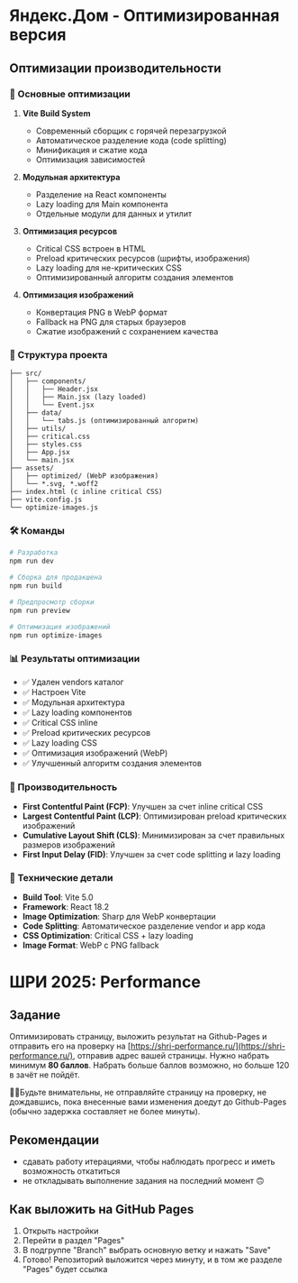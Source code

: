 # Яндекс.Дом - Оптимизированная версия

## Оптимизации производительности

### 🚀 Основные оптимизации

1. **Vite Build System**
   - Современный сборщик с горячей перезагрузкой
   - Автоматическое разделение кода (code splitting)
   - Минификация и сжатие кода
   - Оптимизация зависимостей

2. **Модульная архитектура**
   - Разделение на React компоненты
   - Lazy loading для Main компонента
   - Отдельные модули для данных и утилит

3. **Оптимизация ресурсов**
   - Critical CSS встроен в HTML
   - Preload критических ресурсов (шрифты, изображения)
   - Lazy loading для не-критических CSS
   - Оптимизированный алгоритм создания элементов

4. **Оптимизация изображений**
   - Конвертация PNG в WebP формат
   - Fallback на PNG для старых браузеров
   - Сжатие изображений с сохранением качества

### 📁 Структура проекта

```
├── src/
│   ├── components/
│   │   ├── Header.jsx
│   │   ├── Main.jsx (lazy loaded)
│   │   └── Event.jsx
│   ├── data/
│   │   └── tabs.js (оптимизированный алгоритм)
│   ├── utils/
│   ├── critical.css
│   ├── styles.css
│   ├── App.jsx
│   └── main.jsx
├── assets/
│   ├── optimized/ (WebP изображения)
│   └── *.svg, *.woff2
├── index.html (с inline critical CSS)
├── vite.config.js
└── optimize-images.js
```

### 🛠 Команды

```bash
# Разработка
npm run dev

# Сборка для продакшена
npm run build

# Предпросмотр сборки
npm run preview

# Оптимизация изображений
npm run optimize-images
```

### 📊 Результаты оптимизации

- ✅ Удален vendors каталог
- ✅ Настроен Vite
- ✅ Модульная архитектура
- ✅ Lazy loading компонентов
- ✅ Critical CSS inline
- ✅ Preload критических ресурсов
- ✅ Lazy loading CSS
- ✅ Оптимизация изображений (WebP)
- ✅ Улучшенный алгоритм создания элементов

### 🎯 Производительность

- **First Contentful Paint (FCP)**: Улучшен за счет inline critical CSS
- **Largest Contentful Paint (LCP)**: Оптимизирован preload критических изображений
- **Cumulative Layout Shift (CLS)**: Минимизирован за счет правильных размеров изображений
- **First Input Delay (FID)**: Улучшен за счет code splitting и lazy loading

### 🔧 Технические детали

- **Build Tool**: Vite 5.0
- **Framework**: React 18.2
- **Image Optimization**: Sharp для WebP конвертации
- **Code Splitting**: Автоматическое разделение vendor и app кода
- **CSS Optimization**: Critical CSS + lazy loading
- **Image Format**: WebP с PNG fallback

# ШРИ 2025: Performance

## Задание
Оптимизировать страницу, выложить результат на Github-Pages и отправить его на проверку на [https://shri-performance.ru/](https://shri-performance.ru/), отправив адрес вашей страницы. Нужно набрать минимум **80 баллов**. Набрать больше баллов возможно, но больше 120 в зачёт не пойдёт.

☝🏻Будьте внимательны, не отправляйте страницу на проверку, не дождавшись, пока внесенные вами изменения доедут до Github-Pages (обычно задержка составляет не более минуты).

## Рекомендации

* сдавать работу итерациями, чтобы наблюдать прогресс и иметь возможность откатиться
* не откладывать выполнение задания на последний момент 🙃

## Как выложить на GitHub Pages

1) Открыть настройки
2) Перейти в раздел "Pages"
3) В подгруппе "Branch" выбрать основную ветку и нажать "Save"
4) Готово! Репозиторий выложится через минуту, и в том же разделе "Pages" будет ссылка
